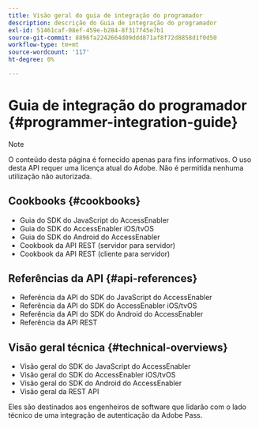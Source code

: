 ```yaml
---
title: Visão geral do guia de integração do programador
description: descrição do Guia de integração do programador
exl-id: 51461caf-08ef-459e-b284-8f317f45e7b1
source-git-commit: 8896fa2242664d09ddd871af8f72d8858d1f0d50
workflow-type: tm+mt
source-wordcount: '117'
ht-degree: 0%

---
```


# Guia de integração do programador {#programmer-integration-guide}


>[!NOTE]
>
>O conteúdo desta página é fornecido apenas para fins informativos. O uso desta API requer uma licença atual do Adobe. Não é permitida nenhuma utilização não autorizada.
>

## Cookbooks {#cookbooks}

* Guia do SDK do JavaScript do AccessEnabler
* Guia do SDK do AccessEnabler iOS/tvOS
* Guia do SDK do Android do AccessEnabler
* Cookbook da API REST (servidor para servidor)
* Cookbook da API REST (cliente para servidor)

## Referências da API {#api-references}

* Referência da API do SDK do JavaScript do AccessEnabler
* Referência da API do SDK do AccessEnabler iOS/tvOS
* Referência da API do SDK do Android do AccessEnabler
* Referência da API REST

## Visão geral técnica {#technical-overviews}

* Visão geral do SDK do JavaScript do AccessEnabler
* Visão geral do SDK do AccessEnabler iOS/tvOS
* Visão geral do SDK do Android do AccessEnabler
* Visão geral da REST API

Eles são destinados aos engenheiros de software que lidarão com o lado técnico de uma integração de autenticação da Adobe Pass.

<!--

>[!MORELIKETHIS]
>
>* Entitlement Flow
>* Programmer Use Cases
>* Error Reporting
>* Identifying Protected Resources
>* Temp Pass
>* Integrating the Media Token Verifier
>* User Metadata
>* Tracking Data in Adobe Pass Authentication
-->

